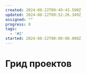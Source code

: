 ```yaml
---
created: 2024-08-22T09:49:43.590Z
updated: 2024-08-22T09:52:26.349Z
assigned: ""
progress: 0
tags:
  - '#2'
started: 2024-08-22T00:00:00.000Z
---
```


# Грид проектов
